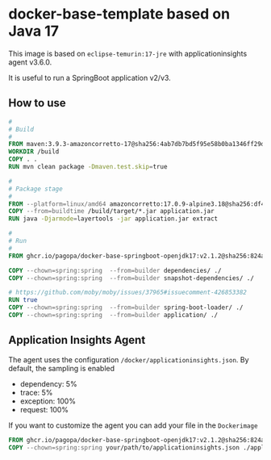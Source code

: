 # docker-base-template based on Java 17
This image is based on `eclipse-temurin:17-jre` with applicationinsights agent v3.6.0. 

It is useful to run a SpringBoot application v2/v3.

## How to use
``` Dockerfile
#
# Build
#
FROM maven:3.9.3-amazoncorretto-17@sha256:4ab7db7bd5f95e58b0ba1346ff29d6abdd9b73e5fd89c5140edead8b037386ff AS buildtime
WORKDIR /build
COPY . .
RUN mvn clean package -Dmaven.test.skip=true

#
# Package stage
#
FROM --platform=linux/amd64 amazoncorretto:17.0.9-alpine3.18@sha256:df48bf2e183230040890460ddb4359a10aa6c7aad24bd88899482c52053c7e17 as builder
COPY --from=buildtime /build/target/*.jar application.jar
RUN java -Djarmode=layertools -jar application.jar extract

#
# Run
#
FROM ghcr.io/pagopa/docker-base-springboot-openjdk17:v2.1.2@sha256:824a241756a32ac9eeef4585a3a266fb019d2c599337269b0c8b419de4c2df3e

COPY --chown=spring:spring  --from=builder dependencies/ ./
COPY --chown=spring:spring  --from=builder snapshot-dependencies/ ./

# https://github.com/moby/moby/issues/37965#issuecomment-426853382
RUN true
COPY --chown=spring:spring  --from=builder spring-boot-loader/ ./
COPY --chown=spring:spring  --from=builder application/ ./
```


## Application Insights Agent
The agent uses the configuration `/docker/applicationinsights.json`.
By default, the sampling is enabled
 - dependency: 5%
 - trace: 5%
 - exception: 100%
 - request: 100%

If you want to customize the agent you can add your file in the `Dockerimage`

``` Dockerfile
FROM ghcr.io/pagopa/docker-base-springboot-openjdk17:v2.1.2@sha256:824a241756a32ac9eeef4585a3a266fb019d2c599337269b0c8b419de4c2df3e
COPY --chown=spring:spring your/path/to/applicationinsights.json ./applicationinsights.json
```

